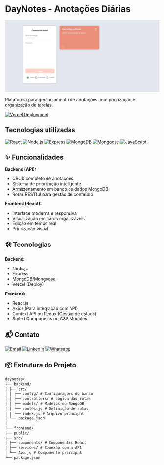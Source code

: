 # DayNotes - Anotações Diárias

![Demo](./front/public/readme/2025-05-03%2022.25.45%20day-notes-client.vercel.app%202d0acfae2b0b.jpg)

Plataforma para gerenciamento de anotações com priorização e organização de tarefas.

[![Vercel Deployment](https://img.shields.io/badge/Deployed_on-Vercel-black?style=for-the-badge&logo=vercel)](https://day-notes-client.vercel.app)

## Tecnologias utilizadas

[![React](https://img.shields.io/badge/-React-61DAFB?style=for-the-badge&logo=react&logoColor=black)](https://reactjs.org/)
[![Node.js](https://img.shields.io/badge/-Node.js-339933?style=for-the-badge&logo=node.js&logoColor=white)](https://nodejs.org/)
[![Express](https://img.shields.io/badge/-Express-000000?style=for-the-badge&logo=express&logoColor=white)](https://expressjs.com/)
[![MongoDB](https://img.shields.io/badge/-MongoDB-47A248?style=for-the-badge&logo=mongodb&logoColor=white)](https://www.mongodb.com/)
[![Mongoose](https://img.shields.io/badge/-Mongoose-880000?style=for-the-badge&logo=mongoose&logoColor=white)](https://mongoosejs.com/)
[![JavaScript](https://img.shields.io/badge/-JavaScript-F7DF1E?style=for-the-badge&logo=javascript&logoColor=black)](https://developer.mozilla.org/en-US/docs/Web/JavaScript)

## ✨ Funcionalidades

**Backend (API):**

- CRUD completo de anotações
- Sistema de priorização inteligente
- Armazenamento em banco de dados MongoDB
- Rotas RESTful para gestão de conteúdo

**Frontend (React):**

- Interface moderna e responsiva
- Visualização em cards organizáveis
- Edição em tempo real
- Priorização visual

## 🛠 Tecnologias

**Backend:**

- Node.js
- Express
- MongoDB/Mongoose
- Vercel (Deploy)

**Frontend:**

- React.js
- Axios (Para integração com API)
- Context API ou Redux (Gestão de estado)
- Styled Components ou CSS Modules

## 📬 Contato

[![Email](https://img.shields.io/badge/-Gmail-%23333?style=for-the-badge&logo=gmail&logoColor=white)](https://mailto:emerson.sineziio@gmail.com/) [![LinkedIn](https://img.shields.io/badge/-LinkedIn-%230077B5?style=for-the-badge&logo=linkedin&logoColor=white)](https://www.linkedin.com/in/emerson-sineziio) [![Whatsapp](https://img.shields.io/badge/WhatsApp-25D366?style=for-the-badge&logo=whatsapp&logoColor=white)](https://wa.me/5585992846060)

## 📦 Estrutura do Projeto

```
daynotes/
├── backend/
│ ├── src/
│ │ ├── config/ # Configurações do banco
│ │ ├── controllers/ # Lógica das rotas
│ │ ├── models/ # Modelos do MongoDB
│ │ └── routes.js # Definição de rotas
| | └── index.js # Arquivo principal
│ └── package.json
│
└── frontend/
├── public/
├── src/
│ ├── components/ # Componentes React
│ ├── services/ # Conexão com a API
│ └── App.js # Componente principal
└── package.json
```
